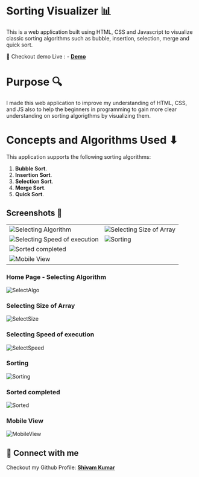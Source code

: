 # Sorting Visualizer 📊

This is a web application built using HTML, CSS and Javascript to visualize classic sorting algorithms such as bubble, insertion, selection, merge and quick sort.

📍 Checkout demo Live : - **[Demo](https://shivamkumar26.github.io/Project%20Sorting%20Visualizer/)**

# Purpose 🔍

I made this web application to improve my understanding of
HTML, CSS, and JS also to help the beginners in programming to gain more clear understanding on sorting algorigthms by visualizing them.

# Concepts and Algorithms Used ⬇

This application supports the following sorting algorithms:

1. **Bubble Sort**.
2. **Insertion Sort**.
3. **Selection Sort**.
4. **Merge Sort**.
5. **Quick Sort**.


## Screenshots 📸

<table>
  <tr>
    <td>
      <img src="https://user-images.githubusercontent.com/99862619/227771204-7083dda1-5104-48fa-bb2f-a509b7dce327.png" alt="Selecting Algorithm" />
    </td>
    <td>
      <img src="https://user-images.githubusercontent.com/99862619/227771203-34cac853-e97b-493a-a2d3-11a552aecd0b.png" alt="Selecting Size of Array" />
    </td>
  </tr>
  <tr>
    <td>
      <img src="https://user-images.githubusercontent.com/99862619/227771210-5c4bc5bf-9402-4aa9-83f4-ea8194272a52.png" alt="Selecting Speed of execution" />
    </td>
    <td>
      <img src="https://user-images.githubusercontent.com/99862619/227771209-db99d0fa-dba2-4fde-a15b-c7fccabe3b69.png" alt="Sorting" />
    </td>
  </tr>
  <tr>
    <td colspan="2">
      <img src="https://user-images.githubusercontent.com/99862619/227771207-9fc11b59-963a-42b6-b277-d919de275c9c.png" alt="Sorted completed" />
    </td>
  </tr>
  <tr>
    <td colspan="2">
      <img src="https://user-images.githubusercontent.com/99862619/227771205-fb5465a2-fbff-471a-ba78-8f1f385f417d.png" alt="Mobile View" />
    </td>
  </tr>
</table>

### Home Page - Selecting Algorithm
![SelectAlgo](https://user-images.githubusercontent.com/99862619/227771204-7083dda1-5104-48fa-bb2f-a509b7dce327.png)

### Selecting Size of Array
![SelectSize](https://user-images.githubusercontent.com/99862619/227771203-34cac853-e97b-493a-a2d3-11a552aecd0b.png)

### Selecting Speed of execution
![SelectSpeed](https://user-images.githubusercontent.com/99862619/227771210-5c4bc5bf-9402-4aa9-83f4-ea8194272a52.png)

### Sorting 
![Sorting](https://user-images.githubusercontent.com/99862619/227771209-db99d0fa-dba2-4fde-a15b-c7fccabe3b69.png)

### Sorted completed
![Sorted](https://user-images.githubusercontent.com/99862619/227771207-9fc11b59-963a-42b6-b277-d919de275c9c.png)

### Mobile View
![MobileView](https://user-images.githubusercontent.com/99862619/227771205-fb5465a2-fbff-471a-ba78-8f1f385f417d.png)

## 🚀 Connect with me 

Checkout my Github Profile: **[Shivam Kumar](https://github.com/Shivamkumar26/)**
